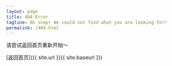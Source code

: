 ```yaml
---
layout: page
title: 404 Error
tagline: Ah snap! We could not find what you are looking for!
permalink: /404.html
---
```


请尝试返回首页重新开始～

[返回首页]({{ site.url }}{{ site.baseurl }})

